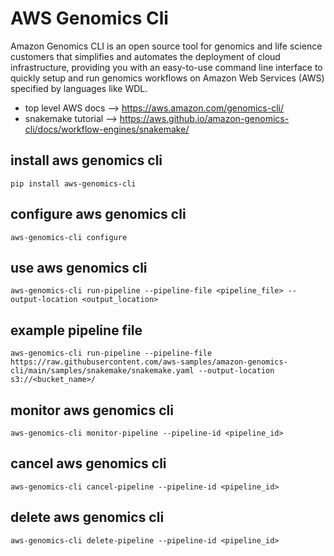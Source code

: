 # AWS Genomics Cli

Amazon Genomics CLI is an open source tool for genomics and life science customers that simplifies and automates the deployment of cloud infrastructure, providing you with an easy-to-use command line interface to quickly setup and run genomics workflows on Amazon Web Services (AWS) specified by languages like WDL. 

- top level AWS docs --> https://aws.amazon.com/genomics-cli/
- snakemake tutorial --> https://aws.github.io/amazon-genomics-cli/docs/workflow-engines/snakemake/

## install aws genomics cli
`pip install aws-genomics-cli`

## configure aws genomics cli
`aws-genomics-cli configure`

## use aws genomics cli
`aws-genomics-cli run-pipeline --pipeline-file <pipeline_file> --output-location <output_location>`

## example pipeline file
`aws-genomics-cli run-pipeline --pipeline-file https://raw.githubusercontent.com/aws-samples/amazon-genomics-cli/main/samples/snakemake/snakemake.yaml --output-location s3://<bucket_name>/`

## monitor aws genomics cli
`aws-genomics-cli monitor-pipeline --pipeline-id <pipeline_id>`

## cancel aws genomics cli
`aws-genomics-cli cancel-pipeline --pipeline-id <pipeline_id>`

## delete aws genomics cli
`aws-genomics-cli delete-pipeline --pipeline-id <pipeline_id>`
